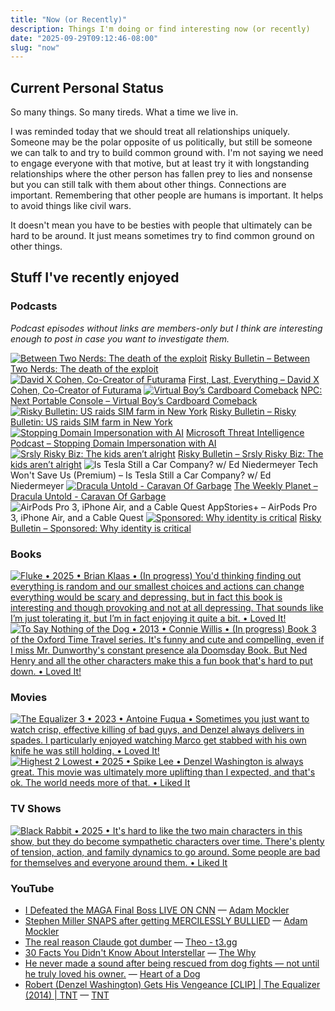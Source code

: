 ```yaml
---
title: "Now (or Recently)"
description: Things I'm doing or find interesting now (or recently)
date: "2025-09-29T09:12:46-08:00"
slug: "now"
---
```


## Current Personal Status

So many things. So many tireds. What a time we live in.

I was reminded today that we should treat all relationships uniquely. Someone may be the polar opposite of us politically, but still be someone we can talk to and try to build common ground with. I'm not saying we need to engage everyone with that motive, but at least try it with longstanding relationships where the other person has fallen prey to lies and nonsense but you can still talk with them about other things. Connections are important. Remembering that other people are humans is important. It helps to avoid things like civil wars.

It doesn't mean you have to be besties with people that ultimately can be hard to be around. It just means sometimes try to find common ground on other things.

## Stuff I've recently enjoyed

### Podcasts

*Podcast episodes without links are members-only but I think are interesting enough to post in case you want to investigate them.*
<div class="podcast-episodes">

[![Between Two Nerds: The death of the exploit](../../assets/images/oc_artwork/4031461437990181-bb3c3bfa-6a47-44d8-af88-750dff46c54f.png)](https://overcast.fm/+5Sl8Lv5SU) [Risky Bulletin – Between Two Nerds: The death of the exploit](https://overcast.fm/+5Sl8Lv5SU)
[![David X Cohen, Co-Creator of Futurama](../../assets/images/oc_artwork/5728092896493036-88a70156-c82f-4c59-a4e3-bfe405070248.png)](https://overcast.fm/+BRZq45V_ew) [First, Last, Everything – David X Cohen, Co-Creator of Futurama](https://overcast.fm/+BRZq45V_ew)
[![Virtual Boy’s Cardboard Comeback](../../assets/images/oc_artwork/5131276949926741-ab858028-0300-4bc9-9e6e-f87b2cd8e2bb.png)](https://overcast.fm/+BI63oPYM1U) [NPC: Next Portable Console – Virtual Boy’s Cardboard Comeback](https://overcast.fm/+BI63oPYM1U)
[![Risky Bulletin: US raids SIM farm in New York](../../assets/images/oc_artwork/4031461916521480-54f918be-1d99-49e0-bbe2-47a2adc7f9ae.png)](https://overcast.fm/+5Sl991tAg) [Risky Bulletin – Risky Bulletin: US raids SIM farm in New York](https://overcast.fm/+5Sl991tAg)
[![Stopping Domain Impersonation with AI](../../assets/images/oc_artwork/4797911583483460-f62f7897-bb88-45dd-9671-fa60cf1c4ca8.png)](https://overcast.fm/+BELrNeY5kQ) [Microsoft Threat Intelligence Podcast – Stopping Domain Impersonation with AI](https://overcast.fm/+BELrNeY5kQ)
[![Srsly Risky Biz: The kids aren’t alright](../../assets/images/oc_artwork/4031462119907556-a2a55fa2-67a2-4b46-8043-5164f4abeea2.png)](https://overcast.fm/+5Sl-uVIOQ) [Risky Bulletin – Srsly Risky Biz: The kids aren’t alright](https://overcast.fm/+5Sl-uVIOQ)
![Is Tesla Still a Car Company? w/ Ed Niedermeyer](../../assets/images/oc_artwork/5585832514969399-c076ad47-fced-4c50-a212-284834314891.png) Tech Won't Save Us (Premium) – Is Tesla Still a Car Company? w/ Ed Niedermeyer
[![Dracula Untold - Caravan Of Garbage](../../assets/images/oc_artwork/3737328534057534-bbd95abe-0474-4722-b921-6e63c7bafec4.png)](https://overcast.fm/+1HFJuucj4) [The Weekly Planet – Dracula Untold - Caravan Of Garbage](https://overcast.fm/+1HFJuucj4)
![AirPods Pro 3, iPhone Air, and a Cable Quest](../../assets/images/oc_artwork/5561968558229176-6e4a5d76-9f2f-4b38-9113-dd6fe0fdcc83.png) AppStories+ – AirPods Pro 3, iPhone Air, and a Cable Quest
[![Sponsored: Why identity is critical](../../assets/images/oc_artwork/4031461395466350-cfdfe69f-f25a-41b5-83a8-585424d4e640.png)](https://overcast.fm/+5Sl8BnCG4) [Risky Bulletin – Sponsored: Why identity is critical](https://overcast.fm/+5Sl8BnCG4)

</div>

### Books

[<span hidden>Fluke • 2025 • Brian Klaas • (In progress) You'd thinking finding out everything is random and our smallest choices and actions can change everything would be scary and depressing, but in fact this book is interesting and though provoking and not at all depressing. That sounds like I’m just tolerating it, but I’m in fact enjoying it quite a bit. • Loved It!</span>
![Fluke • 2025 • Brian Klaas • (In progress) You'd thinking finding out everything is random and our smallest choices and actions can change everything would be scary and depressing, but in fact this book is interesting and though provoking and not at all depressing. That sounds like I’m just tolerating it, but I’m in fact enjoying it quite a bit. • Loved It!](../../assets/images/posts/png-image481d813ee50-review-8aece3be-1f6e-4a0c-a3b3-9d3105d407dc.png)](/images/posts/png-image481d813ee50-review-8aece3be-1f6e-4a0c-a3b3-9d3105d407dc.jpg)
[<span hidden>To Say Nothing of the Dog • 2013 • Connie Willis • Book 3 of the Oxford Time Travel series. It's funny and cute and compelling, even if I miss Mr. Dunworthy's constant presence ala Doomsday Book. But Ned Henry and all the other characters make this a fun book that's hard to put down. • Loved It!</span>
![To Say Nothing of the Dog • 2013 • Connie Willis • (In progress) Book 3 of the Oxford Time Travel series. It's funny and cute and compelling, even if I miss Mr. Dunworthy's constant presence ala Doomsday Book. But Ned Henry and all the other characters make this a fun book that's hard to put down. • Loved It!](../../assets/images/posts/png-image4ebabaea1b0-review-954dbef9-86ea-478b-a0dd-e2bc85854b6a.png)](/images/posts/png-image4ebabaea1b0-review-954dbef9-86ea-478b-a0dd-e2bc85854b6a.jpg)

### Movies

[<span hidden>The Equalizer 3 • 2023 • Antoine Fuqua • Sometimes you just want to watch crisp, effective killing of bad guys, and Denzel always delivers in spades. I particularly enjoyed watching Marco get stabbed with his own knife he was still holding. • Loved It!</span>
![The Equalizer 3 • 2023 • Antoine Fuqua • Sometimes you just want to watch crisp, effective killing of bad guys, and Denzel always delivers in spades. I particularly enjoyed watching Marco get stabbed with his own knife he was still holding. • Loved It!](../../assets/images/posts/png-image4dfa8c43f10-review-d2bf8b83-4aab-4a2f-82a2-6010349e6a3d.png)](/images/posts/png-image4dfa8c43f10-review-d2bf8b83-4aab-4a2f-82a2-6010349e6a3d.jpg)
[<span hidden>Highest 2 Lowest • 2025 • Spike Lee • Denzel Washington is always great. This movie was ultimately more uplifting than I expected, and that's ok. The world needs more of that. • Liked It</span>
![Highest 2 Lowest • 2025 • Spike Lee • Denzel Washington is always great. This movie was ultimately more uplifting than I expected, and that's ok. The world needs more of that. • Liked It](../../assets/images/posts/png-image41bf880d270-review-15992669-eb47-4747-b1eb-5684492ff8cd.png)](/images/posts/png-image41bf880d270-review-15992669-eb47-4747-b1eb-5684492ff8cd.jpg)

### TV Shows

[<span hidden>Black Rabbit • 2025 • It's hard to like the two main characters in this show, but they do become sympathetic characters over time. There's plenty of tension, action, and family dynamics to go around. Some people are bad for themselves and everyone around them. • Liked It</span>
![Black Rabbit • 2025 • It's hard to like the two main characters in this show, but they do become sympathetic characters over time. There's plenty of tension, action, and family dynamics to go around. Some people are bad for themselves and everyone around them. • Liked It](../../assets/images/posts/png-image4871b18c150-review-6fbb83bc-9e41-4708-978d-2389029b8df7.png)](/images/posts/png-image4871b18c150-review-6fbb83bc-9e41-4708-978d-2389029b8df7.jpg)

### YouTube

- [I Defeated the MAGA Final Boss LIVE ON CNN](https://www.youtube.com/watch?v=mv7QmN_tNcg&t=504s) — [Adam Mockler](https://www.youtube.com/@adammockler)
- [Stephen Miller SNAPS after getting MERCILESSLY BULLIED](https://www.youtube.com/watch?v=BpzQzFXzjwo) — [Adam Mockler](https://www.youtube.com/@adammockler)
- [The real reason Claude got dumber](https://www.youtube.com/watch?v=6qIZTmaJc0Y) — [Theo - t3․gg](https://www.youtube.com/@t3dotgg)
- [30 Facts You Didn't Know About Interstellar](https://www.youtube.com/watch?v=Qy8KaWpbBUk) — [The Why](https://www.youtube.com/@The_Why)
- [He never made a sound after being rescued from dog fights — not until he truly loved his owner.](https://www.youtube.com/watch?v=PqR5OTeWn1A) — [Heart of a Dog](https://www.youtube.com/@HeartofaDog-1)
- [Robert (Denzel Washington) Gets His Vengeance [CLIP] | The Equalizer (2014) | TNT](https://www.youtube.com/watch?v=fM7X8GQD5e4&t=22s) — [TNT](https://www.youtube.com/@TNT)
